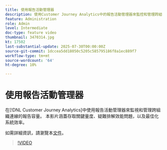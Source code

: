 ```yaml
---
title: 使用報告活動管理器
description: 使用Customer Journey Analytics中的報告活動管理器來監控和管理跨組織連線的報告容量。
feature: Administration
role: Admin
level: Intermediate
doc-type: feature video
thumbnail: 3470314.jpg
kt: 17502
last-substantial-update: 2025-07-30T00:00:00Z
source-git-commit: 1dccea5dd18050c5205c585795186f8a1ec889f7
workflow-type: tm+mt
source-wordcount: '64'
ht-degree: 10%

---
```


# 使用報告活動管理器

在[!DNL Customer Journey Analytics]中使用報告活動管理器來監視和管理跨組織連線的報告容量。 本影片涵蓋存取關鍵量度、疑難排解效能問題，以及最佳化系統效率。

如需詳細資訊，請瀏覽本[文件](https://experienceleague.adobe.com/en/docs/analytics-platform/using/reporting-activity-manager/reporting-activity-overview)。

>[!VIDEO](https://video.tv.adobe.com/v/3470314/?learn=on)
